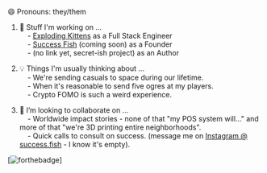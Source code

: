 😄 Pronouns: they/them

1. 💭 Stuff I'm working on ...  
&nbsp;&nbsp;&nbsp;&nbsp;- <a href="https://www.explodingkittens.com/" target="_blank">Exploding Kittens</a> as a Full Stack Engineer  
&nbsp;&nbsp;&nbsp;&nbsp;- <a href="https://success.fish/" target="_blank">Success Fish</a> (coming soon) as a Founder  
&nbsp;&nbsp;&nbsp;&nbsp;- (no link yet, secret-ish project) as an Author  

  
2. 💡 Things I'm usually thinking about ...  
&nbsp;&nbsp;&nbsp;&nbsp;- We're sending casuals to space during our lifetime.  
&nbsp;&nbsp;&nbsp;&nbsp;- When it's reasonable to send five ogres at my players.  
&nbsp;&nbsp;&nbsp;&nbsp;- Crypto FOMO is such a weird experience.  
  
3. 👯 I’m looking to collaborate on ...  
&nbsp;&nbsp;&nbsp;&nbsp;- Worldwide impact stories - none of that "my POS system will..." and more of that "we're 3D printing entire neighborhoods".  
&nbsp;&nbsp;&nbsp;&nbsp;- Quick calls to consult on success. (message me on <a href="https://www.instagram.com/success.fish/" target="_blank">Instagram @ success.fish</a> - I know it's empty). 

[![forthebadge](https://badgen.net/badge/pronouns/they%20%2F%20them/green)]

